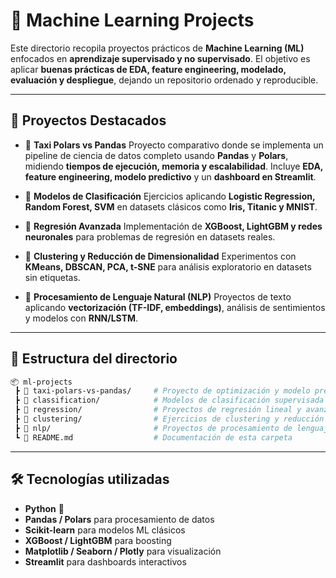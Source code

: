 # 🤖 Machine Learning Projects

Este directorio recopila proyectos prácticos de **Machine Learning (ML)** enfocados en **aprendizaje supervisado y no supervisado**.
El objetivo es aplicar **buenas prácticas de EDA, feature engineering, modelado, evaluación y despliegue**, dejando un repositorio ordenado y reproducible.

---

## 📌 Proyectos Destacados

* 🔹 **Taxi Polars vs Pandas**
  Proyecto comparativo donde se implementa un pipeline de ciencia de datos completo usando **Pandas** y **Polars**, midiendo **tiempos de ejecución, memoria y escalabilidad**.
  Incluye **EDA, feature engineering, modelo predictivo** y un **dashboard en Streamlit**.

* 🔹 **Modelos de Clasificación**
  Ejercicios aplicando **Logistic Regression, Random Forest, SVM** en datasets clásicos como **Iris, Titanic y MNIST**.

* 🔹 **Regresión Avanzada**
  Implementación de **XGBoost, LightGBM y redes neuronales** para problemas de regresión en datasets reales.

* 🔹 **Clustering y Reducción de Dimensionalidad**
  Experimentos con **KMeans, DBSCAN, PCA, t-SNE** para análisis exploratorio en datasets sin etiquetas.

* 🔹 **Procesamiento de Lenguaje Natural (NLP)**
  Proyectos de texto aplicando **vectorización (TF-IDF, embeddings)**, análisis de sentimientos y modelos con **RNN/LSTM**.

---

## 📂 Estructura del directorio

```bash
📦 ml-projects
 ┣ 📁 taxi-polars-vs-pandas/     # Proyecto de optimización y modelo predictivo con Polars vs Pandas
 ┣ 📁 classification/            # Modelos de clasificación supervisada
 ┣ 📁 regression/                # Proyectos de regresión lineal y avanzada
 ┣ 📁 clustering/                # Ejercicios de clustering y reducción de dimensionalidad
 ┣ 📁 nlp/                       # Proyectos de procesamiento de lenguaje natural
 ┗ 📄 README.md                  # Documentación de esta carpeta
```

---

## 🛠️ Tecnologías utilizadas

* **Python** 🐍
* **Pandas / Polars** para procesamiento de datos
* **Scikit-learn** para modelos ML clásicos
* **XGBoost / LightGBM** para boosting
* **Matplotlib / Seaborn / Plotly** para visualización
* **Streamlit** para dashboards interactivos
